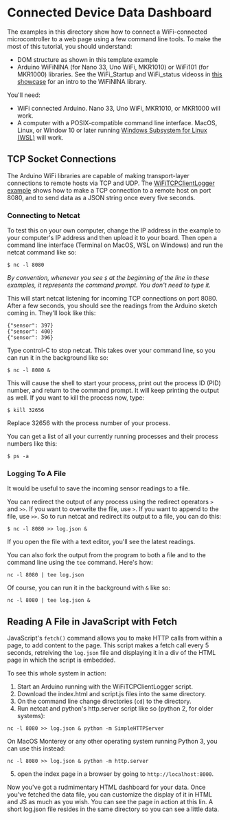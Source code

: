# Connected Device Data Dashboard

The examples in this directory show how to connect a WiFi-connected microcontroller to a web page using a few command line tools. To make the most of this tutorial, you should understand:
* DOM structure as shown in this template example
* Arduino WiFiNINA (for Nano 33, Uno WiFi, MKR1010) or WiFi101 (for MKR1000) libraries. See the WiFi_Startup and WiFi_status videoss in [this showcase](https://vimeo.com/showcase/6916443) for an intro to the WiFiNINA library.

You'll need:
* WiFi connected Arduino. Nano 33, Uno WiFi, MKR1010, or MKR1000 will work.
* A computer with a POSIX-compatible command line interface. MacOS, Linux, or Window 10 or later running  [Windows Subsystem for Linux (WSL)](https://learn.microsoft.com/en-us/windows/wsl/install) will work.

## TCP Socket Connections

The Arduino WiFi libraries are capable of making transport-layer connections to remote hosts via TCP and UDP. The [WiFiTCPClientLogger example]() shows how to make a TCP connection to a remote host on port 8080, and to send data as a JSON string once every five seconds. 

### Connecting to Netcat 

To test this on your own computer, change the IP address in the  example to your computer's IP address and then upload it to your board. Then
open a command line interface (Terminal on MacOS, WSL on Windows) and run the netcat command like so:

````
$ nc -l 8080
````

_By convention, whenever you see `$` at the beginning of the line in these examples, it represents the command prompt. You don't need to type it._

This will start netcat listening for incoming TCP connections on port 8080. After a few seconds, you should see the readings from the Arduino sketch coming in. They'll look like this:

````
{"sensor": 397}
{"sensor": 400}
{"sensor": 396}
````
Type control-C to stop netcat. This takes over your command line, so you can run it in the background like so:

````
$ nc -l 8080 &
````

This will cause the shell to start your process, print out the process ID (PID) number,  and return to the command prompt. It will keep printing the output as well. If you want to kill the process now, type:

````
$ kill 32656
````

Replace 32656 with the process number of your process. 

You can get a list of all your currently running processes and their process numbers like this:

````
$ ps -a
````

### Logging To A File

It would be useful to save the incoming sensor readings to a file. 

You can redirect the output of any process using the redirect operators `>` and `>>`. If you want to overwrite the file, use `>`. If you want to append to the file, use `>>`. So to run netcat and redirect its output to a file, you can do this:

````
$ nc -l 8080 >> log.json &
````

If you open the file with a text editor, you'll see the latest readings. 

You can also fork the output from the program to both a file and to the command line using the `tee` command. Here's how:

````
nc -l 8080 | tee log.json
````

Of course, you can run it in the background with `&` like so:

````
nc -l 8080 | tee log.json &
````

## Reading A File in JavaScript with Fetch

JavaScript's `fetch()` command allows you to make HTTP calls from within a page, to add content to the page. This script makes a fetch call every 5 seconds, retreiving  the `log.json` file and displaying it in a div of the HTML page in which the script is embedded. 

To see this whole system in action:

1. Start an Arduino running with the WiFiTCPClientLogger script. 
2. Download the index.html and script.js files into the same directory. 
3. On the command line change directories (`cd`) to the directory. 
4. Run netcat and python's http.server script like so (python 2, for older systems):

````
nc -l 8080 >> log.json & python -m SimpleHTTPServer
````

On MacOS Monterey or any other operating system running Python 3, you can use this instead:

````
nc -l 8080 >> log.json & python -m http.server
````

5. open the index page in a browser by going to `http://localhost:8000`.  

Now you've got a rudmimentary HTML dashboard for your data. Once you've fetched the data file, you can customize the display of it in HTML and JS as much as you wish. You can see the page in action at this lin. A short log.json file resides in the same directory so you can see a little data. 